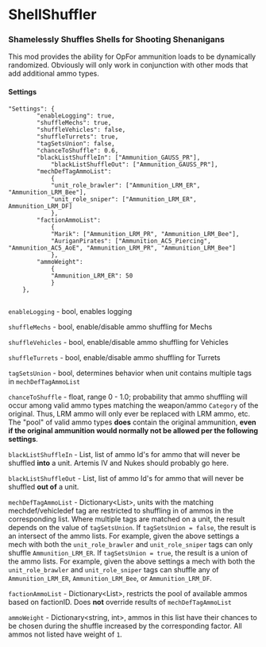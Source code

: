 # ShellShuffler
### Shamelessly Shuffles Shells for Shooting Shenanigans

This mod provides the ability for OpFor ammunition loads to be dynamically randomized. Obviously will only work in conjunction with other mods that add additional ammo types.

#### Settings

```
"Settings": {
		"enableLogging": true,
		"shuffleMechs": true,
		"shuffleVehicles": false,
		"shuffleTurrets": true,
		"tagSetsUnion": false,
		"chanceToShuffle": 0.6,
		"blackListShuffleIn": ["Ammunition_GAUSS_PR"],
    		"blackListShuffleOut": ["Ammunition_GAUSS_PR"],
		"mechDefTagAmmoList": 
			{
			"unit_role_brawler": ["Ammunition_LRM_ER", "Ammunition_LRM_Bee"],
			"unit_role_sniper": ["Ammunition_LRM_ER", Ammunition_LRM_DF]
			},
		"factionAmmoList": 
			{
			"Marik": ["Ammunition_LRM_PR", "Ammunition_LRM_Bee"],
			"AuriganPirates": ["Ammunition_AC5_Piercing", "Ammunition_AC5_AoE", "Ammunition_LRM_PR", "Ammunition_LRM_Bee"]
			},
		"ammoWeight":
			{
			"Ammunition_LRM_ER": 50
			}
	},
  
  ```
  
`enableLogging` - bool, enables logging
  
`shuffleMechs` - bool, enable/disable ammo shuffling for Mechs
  
`shuffleVehicles` - bool, enable/disable ammo shuffling for Vehicles
   
`shuffleTurrets` - bool, enable/disable ammo shuffling for Turrets

`tagSetsUnion` - bool, determines behavior when unit contains multiple tags in `mechDefTagAmmoList`

`chanceToShuffle` - float, range 0 - 1.0; probability that ammo shuffling will occur among valid ammo types matching the weapon/ammo `Category` of the original. Thus, LRM ammo will only ever be replaced with LRM ammo, etc. The "pool" of valid ammo types <b>does</b> contain the original ammunition, <b>even if the original ammunition would normally not be allowed per the following settings</b>.

`blackListShuffleIn` - List<string>, list of ammo Id's for ammo that will never be shuffled <b>into</b> a unit. Artemis IV and Nukes should probably go here.

`blackListShuffleOut` - List<string>, list of ammo Id's for ammo that will never be shuffled <b>out of</b> a unit.

`mechDefTagAmmoList` - Dictionary<List<string>>, units with the matching mechdef/vehicledef tag are restricted to shuffling in of ammos in the corresponding list. Where multiple tags are matched on a unit, the result depends on the value of `tagSetsUnion`. If `tagSetsUnion = false`, the result is an intersect of the ammo lists. For example, given the above settings a mech with both the `unit_role_brawler` and `unit_role_sniper` tags can only shuffle `Ammunition_LRM_ER`. If `tagSetsUnion = true`, the result is a union of the ammo lists. For example, given the above settings a mech with both the `unit_role_brawler` and `unit_role_sniper` tags can shuffle any of `Ammunition_LRM_ER`, `Ammunition_LRM_Bee`, or `Ammunition_LRM_DF`.
	
`factionAmmoList` - Dictionary<List<string>>, restricts the pool of available ammos based on factionID. Does <b>not</b> override results of `mechDefTagAmmoList`

`ammoWeight` - Dictionary<string, int>, ammos in this list have their chances to be chosen during the shuffle increased by the corresponding factor. All ammos not listed have weight of `1`.

